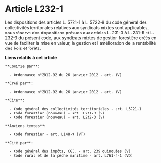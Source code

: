 # Article L232-1

Les dispositions des articles L. 5721-1 à L. 5722-8 du code général des collectivités territoriales relatives aux syndicats
mixtes sont applicables, sous réserve des dispositions prévues aux articles L. 231-3 à L. 231-5 et L. 232-3 du présent code,
aux syndicats mixtes de gestion forestière créés en vue de faciliter la mise en valeur, la gestion et l'amélioration de la
rentabilité des bois et forêts.

**Liens relatifs à cet article**

	**Codifié par**:

	  - Ordonnance n°2012-92 du 26 janvier 2012 - art. (V)

	**Créé par**:

	  - Ordonnance n°2012-92 du 26 janvier 2012 - art. (V)

	**Cite**:

	  - Code général des collectivités territoriales - art. L5721-1
	  - Code forestier (nouveau) - art. L231-3 (V)
	  - Code forestier (nouveau) - art. L232-3 (V)

	**Anciens textes**:

	  - Code forestier - art. L148-9 (VT)

	**Cité par**:

	  - Code général des impôts, CGI. - art. 239 quinquies (V)
	  - Code rural et de la pêche maritime - art. L761-4-1 (VD)
